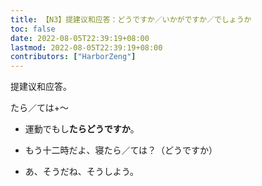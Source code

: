 ```yaml
---
title: 【N3】提建议和应答：どうですか／いかがですか／でしょうか
toc: false
date: 2022-08-05T22:39:19+08:00
lastmod: 2022-08-05T22:39:19+08:00
contributors: ["HarborZeng"]
---
```


提建议和应答。

たら／ては+～

- 運動でもし**たらどうですか**。


- もう十二時だよ、寝たら／ては？（どうですか）
- あ、そうだね、そうしよう。

